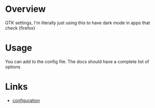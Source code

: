 # Overview

GTK settings, I'm literally just using this to have dark mode in apps that check (firefox)

# Usage

You can add to the config file. The docs should have a complete list of options

# Links

- [configuration](https://docs.gtk.org/gtk3/class.Settings.html)
